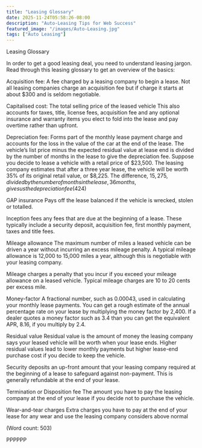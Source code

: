 ```yaml
---
title: "Leasing Glossary"
date: 2025-11-24T05:58:26-08:00
description: "Auto-Leasing Tips for Web Success"
featured_image: "/images/Auto-Leasing.jpg"
tags: ["Auto Leasing"]
---
```


Leasing Glossary

In order to get a good leasing deal, you need to understand leasing jargon. 
Read through this leasing glossary to get an overview of the basics:

Acquisition fee: A fee charged by a leasing company to begin a lease. Not 
all leasing companies charge an acquisition fee but if charge it starts at 
about $300 and is seldom negotiable.

Capitalised cost: The total selling price of the leased vehicle This also 
accounts for taxes, title, license fees, acquisition fee and any optional 
insurance and warranty items you elect to fold into the lease and pay 
overtime rather  than upfront. 

Depreciation fee:
Forms part of the monthly lease payment charge and accounts for the loss 
in the value of the car at the end of the lease. The vehicle’s list price 
minus the expected residual value at lease end is divided by the number of 
months in the lease to give the depreciation fee. Suppose you decide to 
lease a vehicle with a retail price of $23,500. The leasing company 
estimates that after a three year lease, the vehicle will be worth 35% of 
its original retail value, or $8,225. The difference, $15,275, divided by 
the number of months in the lease, 36 months, gives us the depreciation fee 
($424)

GAP insurance Pays off the lease balanced if the vehicle is wrecked, stolen 
or totalled. 

Inception fees any fees that are due at the beginning of a lease. These 
typically include a security deposit, acquisition fee, first monthly 
payment, taxes and title fees. 

Mileage allowance The maximum number of miles a leased vehicle can be 
driven a year without incurring an excess mileage penalty. A typical 
mileage allowance is 12,000 to 15,000 miles a year, although this is 
negotiable with your leasing company.

Mileage charges a penalty that you incur if you exceed your mileage 
allowance on a leased vehicle. Typical mileage charges are 10 to 20 cents 
per excess mile. 

Money-factor A fractional number, such as 0.00043, used in calculating your
monthly lease payments. You can get a rough estimate of the annual 
percentage rate on your lease by multiplying the money factor by 2,400. If 
a dealer quotes a money factor such as 3.4 than you can get the equivalent 
APR, 8.16, if you multiply by 2.4.

Residual value Residual value is the amount of money the leasing company 
says your leased vehicle will be worth when your lease ends. Higher 
residual values lead to lower monthly payments but higher lease-end 
purchase cost if you decide to keep the vehicle. 

Security deposits an up-front amount that your leasing company required at 
the beginning of a lease to safeguard against non-payment. This is 
generally refundable at the end of your lease. 

Termination or Disposition fee The amount you have to pay the leasing 
company at the end of your lease if you decide not to purchase the vehicle. 

Wear-and-tear charges Extra charges you have to pay at the end of your 
lease for any wear and use the leasing company considers above normal 

(Word count: 503)

PPPPPP


